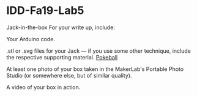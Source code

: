 # IDD-Fa19-Lab5
Jack-in-the-box
For your write up, include:

Your Arduino code.

.stl or .svg files for your Jack — if you use some other technique, include the respective supporting material. [Pokeball](https://github.com/Konstantinos-KK/IDD-Fa19-Lab5/blob/master/Pokeball.stl)

At least one photo of your box taken in the MakerLab's Portable Photo Studio (or somewhere else, but of similar quality).

A video of your box in action.

